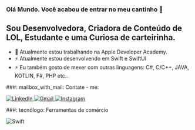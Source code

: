 ### Olá Mundo. Você acabou de entrar no meu cantinho  👋

## Sou Desenvolvedora, Criadora de Conteúdo de LOL, Estudante e uma Curiosa de carteirinha.

- 🔭 Atualmente estou trabalhando na Apple Developer Academy.
- ⚡ Atualmente estou desenvolvendo em Swift e SwiftUI
- ⚡ Eu também gosto de mexer com outras linguagens: C#, C/C++, JAVA, KOTLIN, F#, PHP etc..

###: mailbox_with_mail: Contate - me:

<p>
  <a href="https://www.linkedin.com/in/luane-dos-santos-b0165b163/">
    <img alt = "LinkedIn" src = "https://img.shields.io/badge/linkedin%20-%230077B5.svg?&style=for-the-badge&logo=linkedin&logoColor=white" />
  </a>

   <a href="mailto:luanesantos1206@gmail.com">
      <img alt = "Gmail" src = "https://img.shields.io/badge/Gmail-D14836?style=for-the-badge&logo=gmail&logoColor=white" />
  </a>

  <a href="https://www.instagram.com/luanesant_/">
    <img alt = "Instagram" src = "https://img.shields.io/badge/Instagram%20-%23E4405F.svg?&style=for-the-badge&logo=Instagram&logoColor=white" />
  </a>
</p>

###: tecnólogo: Ferramentas de comércio
<p>
  <img alt = "Swift" src = "https://img.shields.io/badge/swift-%23FA7343.svg?&style=for-the-badge&logo=swift&logoColor=white" />
</p>


